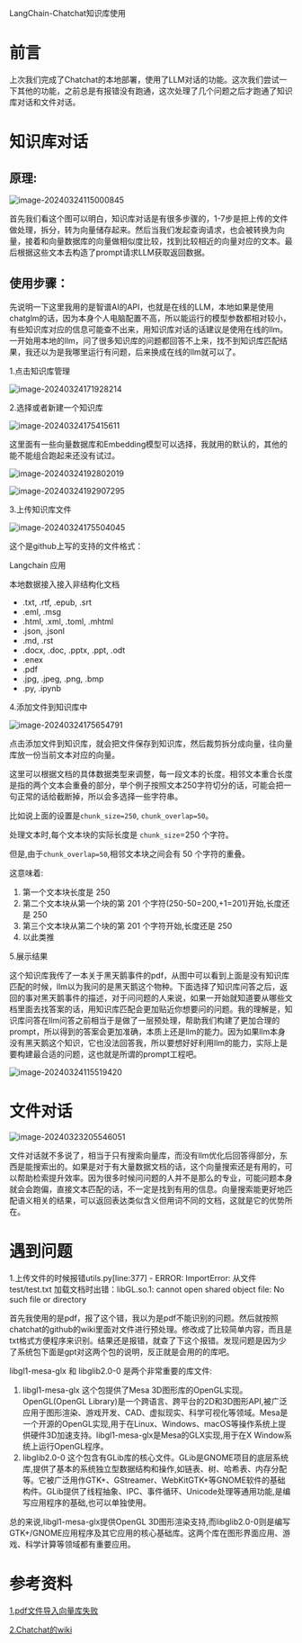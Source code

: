 LangChain-Chatchat知识库使用

# 前言

上次我们完成了Chatchat的本地部署，使用了LLM对话的功能。这次我们尝试一下其他的功能，之前总是有报错没有跑通，这次处理了几个问题之后才跑通了知识库对话和文件对话。



# 知识库对话

## 原理:



![image-20240324115000845](https://wxwwt-oss.oss-cn-hangzhou.aliyuncs.com/imgRepo/image-20240324115000845.png)

首先我们看这个图可以明白，知识库对话是有很多步骤的，1-7步是把上传的文件做处理，拆分，转为向量储存起来。然后当我们发起查询请求，也会被转换为向量，接着和向量数据库的向量做相似度比较，找到比较相近的向量对应的文本。最后根据这些文本去构造了prompt请求LLM获取返回数据。



## 使用步骤：

先说明一下这里我用的是智谱AI的API，也就是在线的LLM，本地如果是使用chatglm的话，因为本身个人电脑配置不高，所以能运行的模型参数都相对较小，有些知识库对应的信息可能查不出来，用知识库对话的话建议是使用在线的llm。一开始用本地的llm，问了很多知识库的问题都回答不上来，找不到知识库匹配结果，我还以为是我哪里运行有问题，后来换成在线的llm就可以了。



1.点击知识库管理

![image-20240324171928214](https://wxwwt-oss.oss-cn-hangzhou.aliyuncs.com/imgRepo/image-20240324171928214.png)

2.选择或者新建一个知识库

![image-20240324175415611](https://wxwwt-oss.oss-cn-hangzhou.aliyuncs.com/imgRepo/image-20240324175415611.png)

这里面有一些向量数据库和Embedding模型可以选择，我就用的默认的，其他的能不能组合跑起来还没有试过。

![image-20240324192802019](https://wxwwt-oss.oss-cn-hangzhou.aliyuncs.com/imgRepo/image-20240324192802019.png)

![image-20240324192907295](https://wxwwt-oss.oss-cn-hangzhou.aliyuncs.com/imgRepo/image-20240324192907295.png)



3.上传知识库文件

![image-20240324175504045](https://wxwwt-oss.oss-cn-hangzhou.aliyuncs.com/imgRepo/image-20240324175504045.png)

这个是github上写的支持的文件格式：

Langchain 应用

本地数据接入接入非结构化文档

-  .txt, .rtf, .epub, .srt
-  .eml, .msg
-  .html, .xml, .toml, .mhtml
-  .json, .jsonl
-  .md, .rst
-  .docx, .doc, .pptx, .ppt, .odt
-  .enex
-  .pdf
-  .jpg, .jpeg, .png, .bmp
-  .py, .ipynb

4.添加文件到知识库中

![image-20240324175654791](https://wxwwt-oss.oss-cn-hangzhou.aliyuncs.com/imgRepo/image-20240324175654791.png)

点击添加文件到知识库，就会把文件保存到知识库，然后裁剪拆分成向量，往向量库放一份当前文本对应的向量。

这里可以根据文档的具体数据类型来调整，每一段文本的长度。相邻文本重合长度是指的两个文本会重叠的部分，举个例子按照文本250字符切分的话，可能会把一句正常的话给截断掉，所以会多选择一些字符串。

比如说上面的设置是`chunk_size=250`, `chunk_overlap=50`。

处理文本时,每个文本块的实际长度是 `chunk_size`=250 个字符。

但是,由于`chunk_overlap=50`,相邻文本块之间会有 50 个字符的重叠。

这意味着:

1. 第一个文本块长度是 250
2. 第二个文本块从第一个块的第 201 个字符(250-50=200,+1=201)开始,长度还是 250
3. 第三个文本块从第二个块的第 201 个字符开始,长度还是 250
4. 以此类推



5.展示结果

这个知识库我传了一本关于黑天鹅事件的pdf，从图中可以看到上面是没有知识库匹配的时候，llm以为我问的是黑天鹅这个物种。下面选择了知识库问答之后，返回的事对黑天鹅事件的描述，对于问问题的人来说，如果一开始就知道要从哪些文档里面去找答案的话，用知识库匹配会更加贴近你想要问的问题。我的理解是，知识库问答在llm问答之前相当于是做了一层预处理，帮助我们构建了更加合理的prompt，所以得到的答案会更加准确，本质上还是llm的能力。因为如果llm本身没有黑天鹅这个知识，它也没法回答我，所以要想好好利用llm的能力，实际上是要构建最合适的问题，这也就是所谓的prompt工程吧。

![image-20240324115519420](https://wxwwt-oss.oss-cn-hangzhou.aliyuncs.com/imgRepo/image-20240324115519420.png)



# 文件对话

![image-20240323205546051](https://wxwwt-oss.oss-cn-hangzhou.aliyuncs.com/imgRepo/image-20240323205546051.png)



文件对话就不多说了，相当于只有搜索向量库，而没有llm优化后回答得部分，东西是能搜索出的。如果是对于有大量数据文档的话，这个向量搜索还是有用的，可以帮助检索提升效率。因为很多时候问问题的人并不是那么的专业，可能问题本身就会会跑偏，直接文本匹配的话，不一定是找到有用的信息。向量搜索能更好地匹配语义相关的结果，可以返回表达类似含义但用词不同的文档，这就是它的优势所在。



# 遇到问题

1.上传文件的时候报错utils.py[line:377] - ERROR: ImportError: 从文件 test/test.txt 加载文档时出错：libGL.so.1: cannot open shared object file: No such file or directory

首先我使用的是pdf，报了这个错，我以为是pdf不能识别的问题。然后就按照chatchat的github的wiki里面对文件进行预处理。修改成了比较简单内容，而且是txt格式方便程序来识别。结果还是报错，就查了下这个报错。发现问题是因为少了系统包下面是gpt对这两个包的说明，反正就是会用的的库吧。

libgl1-mesa-glx 和 libglib2.0-0 是两个非常重要的库文件:

1. libgl1-mesa-glx 这个包提供了Mesa 3D图形库的OpenGL实现。OpenGL(OpenGL Library)是一个跨语言、跨平台的2D和3D图形API,被广泛应用于图形渲染、游戏开发、CAD、虚拟现实、科学可视化等领域。Mesa是一个开源的OpenGL实现,用于在Linux、Windows、macOS等操作系统上提供硬件3D加速支持。libgl1-mesa-glx是Mesa的GLX实现,用于在X Window系统上运行OpenGL程序。
2. libglib2.0-0
   这个包含有GLib库的核心文件。GLib是GNOME项目的底层系统库,提供了基本的系统独立型数据结构和操作,如链表、树、哈希表、内存分配等。它被广泛用作GTK+、GStreamer、WebKitGTK+等GNOME软件的基础构件。GLib提供了线程抽象、IPC、事件循环、Unicode处理等通用功能,是编写应用程序的基础,也可以单独使用。

总的来说,libgl1-mesa-glx提供OpenGL 3D图形渲染支持,而libglib2.0-0则是编写GTK+/GNOME应用程序及其它应用的核心基础库。这两个库在图形界面应用、游戏、科学计算等领域都有重要应用。



# 参考资料

[1.pdf文件导入向量库失败](https://github.com/chatchat-space/Langchain-Chatchat/issues/1783)

[2.Chatchat的wiki](https://github.com/chatchat-space/Langchain-Chatchat/wiki)

